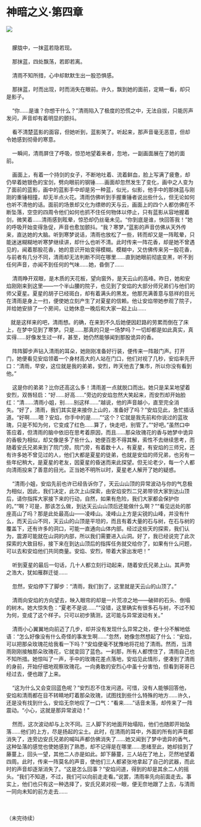# 神暗之义·第四章
<img src="http://i0.hdslb.com/bfs/article/6f91bf4905c5f39c938e0cf74c4458609ecc7576.jpg@140w_186h.webp">


<p> 
<br/>    朦胧中，一抹蓝若隐若现。
<br/>
<br/>    那抹蓝，四处飘荡，若即若离。
<br/>
<br/>    清雨不知所措，心中却默默生出一股恐惧感。
<br/>
<br/>    那抹蓝，时而出现，时而消失在眼前。许久，飘到她的面前，定睛一看，却只是影子。
<br/>
<br/>    “你……是谁？你想干什么？”清雨陷入了极度的恐慌之中，无法自拔，只能厉声发问，声音却有着明显的颤抖。
<br/>
<br/>    看不清楚蓝影的面容，但她听到，蓝影笑了。听起来，那声音毫无恶意，但却令她感到彻骨的寒意。
<br/>
<br/>    一瞬间，清雨屏住了呼吸，惊恐地望着来者，忽地，一副画面展在了她的面前。
<br/>
<br/>    画面上，有着一个持剑的女子，不断地吐着、流着鲜血，脸上写满了疲惫，却仍举着她银色的宝剑，劈向眼前的钢锤……画面却忽然发生了变化，画中之人变为了面前的蓝影，画中的蓝影手中却是另一种蓝，似光，似影，他手中的那抹蓝与刚刚的重锤相撞，却无半点火花。清雨仿佛听到手握重锤者说出些什么，但无论如何也听不清他的话。面前的场景却又化为缥缈的天与云，画面上的四个人都仿佛在不断坠落，空空的四周令他们如何也抓不住任何物体以停止，只有蓝影从容地握着剑，微笑着……清雨感到眩晕，惊恐却仍丝毫未见。“你到底是谁，快回答我！”她的呼吸开始变得急促，声音也愈加颤抖。“我？寒梦。”蓝影的声音仿佛从天外传来，直达她的大脑。听到寒梦说话，清雨也放松了一些，转而却又是一阵眩晕，只能迷迷糊糊地听寒梦继续讲，却什么也听不清。此时传来一阵花香，却是她不曾遇见的，闻着那股花香，她的意识开始变得模糊。模糊中，又仿佛传来另一股花香，与前者有几分不同，清雨却无法判断不同在哪里……直到她眼前彻底变黑，听不到任何声音，亦闻不到任何的气味……她，昏倒了……
<br/>
<br/>    清雨睁开双眼，是木质的天花板，望向窗外，是天云山的高峰。昨日，她和安焰刚刚来到这里——一个半山腰的院子，也见到了安焰的大部分师兄弟们与他们的师父夏星。夏星的胡子已经斑白，却有着满头的黑发。他那充满善意与慈祥的目光在清雨是身上一扫，便使她立刻产生了对夏星的信赖。他让安焰带她参观了院子，并给她安排了一个房间，让她休息一晚后和大家一起上山……
<br/>
<br/>   就是这样来的吧，清雨想。的确，在来到不久后她便因赶路的劳累而倒在了床上，在梦中见到了寒梦。只是……那真的只是一场梦吗？一切却都是如此真实，真实得……好像发生过一样，甚至，她仍然能够闻到那股诡异的香。
<br/>
<br/>    阵阵脚步声钻入清雨的耳朵，她刚刚准备好行装，便传来一阵敲门声。打开门，她便看见安焰领着一个身材高大的人站在门口，他们对视了几秒，安焰率先开口：“清雨，早安，这位就是我的弟弟，安烈，昨天他去了集市，所以你没有看到他。”
<br/>
<br/>    这是你的弟弟？比你还高这么多！清雨差一点就脱口而出。她只是呆呆地望着安烈，双唇轻启：“好……好高……”旁边的安焰忽然大笑起来，而安烈却开始脸红：“清……清雨小姐，别……别这样……”越说，他的声音越小，直至完全消失。“好了，清雨，我们其实是来接你上山的，准备好了吗？”安焰见此，急忙插话道。“好啊……嗯？安焰，你手中的是……”“这个？它就是我先前和你说过的蓝玫瑰，只是不知为何，它变成了红色……算了，快走吧，别管了。”“好吧。”虽然口中答应着，但清雨的脑中依旧在思考着原因，而且……那朵玫瑰花的香与她梦中诡异的香极为相似，却又像是多了些什么，她便百思不得其解，索性不去继续思考，而随着安氏兄弟来到了院门旁。院门旁，有着数十人，有夏星，有安焰的三师兄，还有许多她不曾见过的人，他们大都是夏星的徒弟，也就是安焰的师兄弟，也另有一些年纪稍大，是夏星的老友，因夏星的昏迷而来此探望。但无论老少，每一个人都向清雨投来了善意的目光。正当她不明所以时，夏星老人解开了她的疑惑。
<br/>
<br/>    “清雨小姐，安焰先前也许已经告诉你了，天云山山顶的异常波动与你的气息极为相似，因此，我们决定，此次上山探索，由安焰安烈二兄弟带领大家到达山顶后，请你指挥大家接下来的行动，自然，如果有危险，我们大家都会保护你的。”“啊？可是，那该怎么做，到达天云山山顶后还能做什么啊？”“看见远处的那座高山了吗？那是此处最高山——凌峰山。凌峰山上方是尖锐的山峰，并没有什么，而天云山不同，天云山的山顶是平坦的，而且有着大量的石与树，在石与树的覆盖下，还有许多的洞口，可能一直通向山体内部。经过这些天的探索，我们认为，震源可能就在山洞的内部，所以我们需要进入山洞。好了，我已经说完了此次探索的大致目标，接下来在到达山顶后的指挥任务就交给你了，如果有什么问题，可以去和安焰他们共同商量。安焰、安烈，带着大家出发吧！”
<br/>
<br/>    听到夏星的最后一句话，几十人都立刻行动起来，随着安氏兄弟上山。其声势之浩大，犹如雁群迁徙……
<br/>
<br/>    忽然，安焰停下了脚步：“清雨，我们到了，这里就是天云山的山顶了。”
<br/>
<br/>    清雨向安焰的方向望去，映入眼帘的却是一片荒凉之地——破碎的石头、倒塌的树木。她大惊失色：“夏老不是说……”“没错，这里确实有很多石与树，不过不知为何，变成了这个样子。只可以初步猜测，这可能与异常波动有关。”
<br/>
<br/>    清雨小心翼翼地向前迈了几步，却并没有发现什么异常之处，便十分不解地低语：“怎么好像没有什么奇怪的事发生啊……”忽然，她像忽然想起了什么：“安焰，可以把那朵玫瑰花给我看一下吗？”安焰便毫不犹豫地将花给了清雨。然而，当清雨刚刚接触那朵玫瑰花，它就变回了蓝色。一刹那，所有人都愣住了，清雨自己也不知所措。她惊叫了一声，手中的玫瑰花差点落地，安焰见此情形，便凑到了清雨的身前，开始仔细地观察玫瑰花。一向勇敢的安烈心中虽十分害怕，但看到哥哥已经过去，便也跟了上来。
<br/>
<br/>    “这为什么又会变回蓝色呢？”安烈忍不住发问道。可惜，没有人能够回答他，安焰和清雨都在目不转睛地盯着那朵玫瑰，试图找到些什么特殊的地方……许久，还是没有找到什么，安焰无奈地叹了一口气：“看来……”话音未落，却传来了一阵震动。“小心，这就是那异常波动！”
<br/>
<br/>    然而，这次波动却与上次不同。三人脚下的地面开始塌陷，他们也随即开始坠落……他们的上方，尽是扬起的尘土。此时，在清雨的耳中，外面的所有的声音都消失了，连旁边安氏兄弟的喊叫声都仿佛消失了……她又闻到了梦中诡异的香气，这种坠落的感觉也使她感到了熟悉，却不记得是在哪里……思绪至此，她却挂到了藤蔓上，回头一望，其他二人亦是如此。卸下藤蔓，三人站在了地上，茫然地望着四周。此时，传来一阵莫名的声音，使他们三人都紧张地拿起了自己的武器，而此时的声音却逐渐消失了。“这是怎么回事？”安焰问道，得到的却是其余二人的摇头。“我们不知道，不过，我们可以向前走走看。”说罢，清雨率先向前面走去。事实上，他们也只有这一种选择了，安氏兄弟对视一眼，便无奈地跟了上去，与清雨一同向未知的前方走去……
<br/>
<br/>
<br/>
<br/>（未完待续）
<p/>
